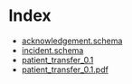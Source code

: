 # Index
- [acknowledgement.schema](acknowledgement.schema.md)
- [incident.schema](incident.schema.md)
- [patient_transfer_0.1](patient_transfer_0.1.md)
- [patient_transfer_0.1.pdf](patient_transfer_0.1.pdf)
